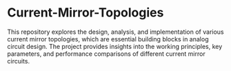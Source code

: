 # Current-Mirror-Topologies
This repository explores the design, analysis, and implementation of various current mirror topologies, which are essential building blocks in analog circuit design. The project provides insights into the working principles, key parameters, and performance comparisons of different current mirror circuits.
